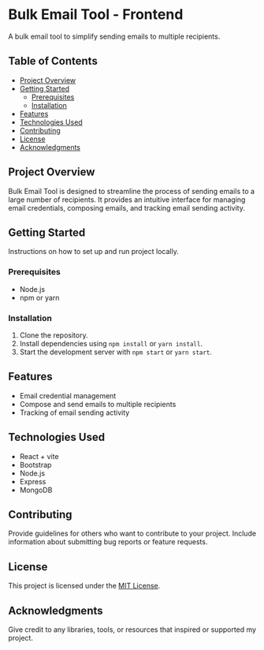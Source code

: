 # Bulk Email Tool - Frontend

   A bulk email tool to simplify sending emails to multiple recipients.

## Table of Contents

- [Project Overview](#project-overview)
- [Getting Started](#getting-started)
  - [Prerequisites](#prerequisites)
  - [Installation](#installation)
- [Features](#features)
- [Technologies Used](#technologies-used)
- [Contributing](#contributing)
- [License](#license)
- [Acknowledgments](#acknowledgments)

## Project Overview

Bulk Email Tool is designed to streamline the process of sending emails to a large number of recipients. It provides an intuitive interface for managing email credentials, composing emails, and tracking email sending activity.

## Getting Started

Instructions on how to set up and run project locally.

### Prerequisites

- Node.js
- npm or yarn

### Installation

1. Clone the repository.
2. Install dependencies using `npm install` or `yarn install`.
3. Start the development server with `npm start` or `yarn start`.

## Features

- Email credential management
- Compose and send emails to multiple recipients
- Tracking of email sending activity


## Technologies Used

- React + vite
- Bootstrap
- Node.js
- Express 
- MongoDB 

## Contributing

Provide guidelines for others who want to contribute to your project. Include information about submitting bug reports or feature requests.

## License

This project is licensed under the [MIT License](LICENSE).

## Acknowledgments

Give credit to any libraries, tools, or resources that inspired or supported my project.

